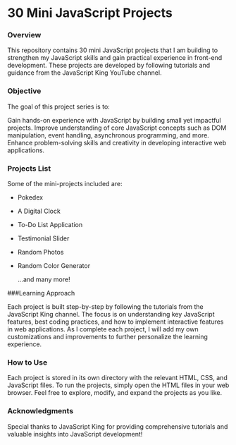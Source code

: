 # 30 Mini JavaScript Projects

### Overview
This repository contains 30 mini JavaScript projects that I am building to strengthen my JavaScript skills and gain practical experience in front-end development. 
These projects are developed by following tutorials and guidance from the JavaScript King YouTube channel.

### Objective
The goal of this project series is to:

Gain hands-on experience with JavaScript by building small yet impactful projects.
Improve understanding of core JavaScript concepts such as DOM manipulation, event handling, asynchronous programming, and more.
Enhance problem-solving skills and creativity in developing interactive web applications.

### Projects List
Some of the mini-projects included are:

- Pokedex
- A Digital Clock
- To-Do List Application
- Testimonial Slider
- Random Photos
- Random Color Generator

  ...and many more!

###Learning Approach

Each project is built step-by-step by following the tutorials from the JavaScript King channel.
The focus is on understanding key JavaScript features, best coding practices, and how to implement interactive features in web applications.
As I complete each project, I will add my own customizations and improvements to further personalize the learning experience.

### How to Use
Each project is stored in its own directory with the relevant HTML, CSS, and JavaScript files.
To run the projects, simply open the HTML files in your web browser.
Feel free to explore, modify, and expand the projects as you like.

### Acknowledgments
Special thanks to JavaScript King for providing comprehensive tutorials and valuable insights into JavaScript development!
